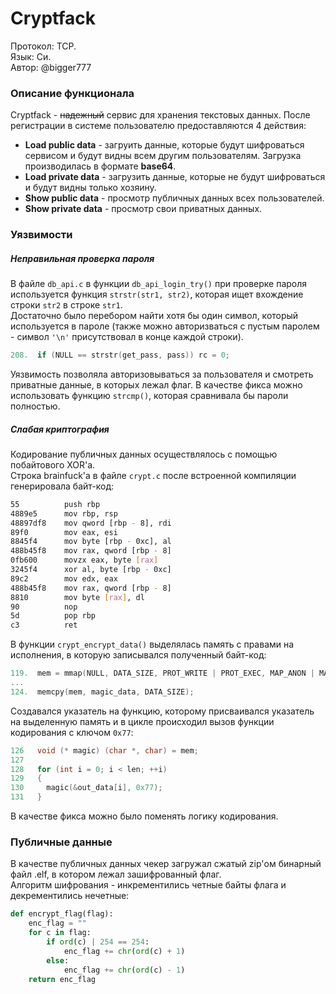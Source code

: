 # Cryptfack
Протокол: TCP.  
Язык: Си.  
Автор: @bigger777  

### Описание функционала

Cryptfack - ~~надежный~~ сервис для хранения текстовых данных. После регистрации в системе пользователю предоставляются 4 действия:

- **Load public data** - загруить данные, которые будут шифроваться сервисом и будут видны всем другим пользователям. Загрузка производилась в формате __base64__.
- **Load private data** - загрузить данные, которые не будут шифроваться и будут видны только хозяину.
- **Show public data** - просмотр публичных данных всех пользователей. 
- **Show private data** - просмотр свои приватных данных.

### Уязвимости
##### Неправильная проверка пароля  

В файле `db_api.c` в функции `db_api_login_try()` при проверке пароля используется функция `strstr(str1, str2)`, которая ищет вхождение строки `str2` в строке `str1`.  
Достаточно было перебором найти хотя бы один символ, который используется в пароле (также можно авторизваться с пустым паролем - символ `'\n'` присутствовал в конце каждой строки).  
```c
208.  if (NULL == strstr(get_pass, pass)) rc = 0;
```  
Уязвимость позволяла авторизовываться за пользователя и смотреть приватные данные, в которых лежал флаг.
В качестве фикса можно использовать функцию `strcmp()`, которая сравнивала бы пароли полностью.  

##### Слабая криптография  
Кодирование публичных данных осуществлялось с помощью побайтового XOR'а.  
Строка brainfuck'a в файле `crypt.c` после встроенной компиляции генерировала байт-код:
```sh
55          push rbp                                              
4889e5      mov rbp, rsp                                          
48897df8    mov qword [rbp - 8], rdi                              
89f0        mov eax, esi
8845f4      mov byte [rbp - 0xc], al                              
488b45f8    mov rax, qword [rbp - 8]                              
0fb600      movzx eax, byte [rax]                                 
3245f4      xor al, byte [rbp - 0xc]                              
89c2        mov edx, eax                                          
488b45f8    mov rax, qword [rbp - 8]                              
8810        mov byte [rax], dl                                    
90          nop                                                   
5d          pop rbp                                               
c3          ret
```
В функции `crypt_encrypt_data()` выделялась память с правами на исполнения, в которую записывался полученный байт-код:  
```c
119.  mem = mmap(NULL, DATA_SIZE, PROT_WRITE | PROT_EXEC, MAP_ANON | MAP_PRIVATE, -1, 0);  
...
124.  memcpy(mem, magic_data, DATA_SIZE);
```
Создавался указатель на функцию, которому присваивался указатель  на выделенную память и в цикле происходил вызов функции кодирования с ключом `0x77`:
```c
126   void (* magic) (char *, char) = mem;                                          
127                                                                                 
128   for (int i = 0; i < len; ++i)                                                 
129   {                                                                             
130     magic(&out_data[i], 0x77);                                                  
131   }
```  
В качестве фикса можно было поменять логику кодирования. 

### Публичные данные  

В качестве публичных данных чекер загружал сжатый zip'ом бинарный файл .elf, в котором лежал зашифрованный флаг.  
Алгоритм шифрования - инкрементились четные байты флага и декрементились нечетные:
```python
def encrypt_flag(flag):
    enc_flag = ""
    for c in flag:
        if ord(c) | 254 == 254:
            enc_flag += chr(ord(c) + 1)
        else:
            enc_flag += chr(ord(c) - 1)
    return enc_flag
```

